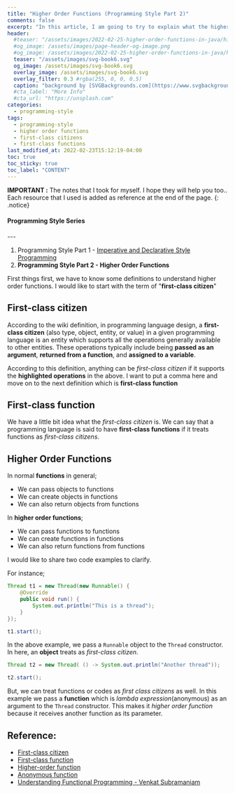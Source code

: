 ```yaml
---
title: "Higher Order Functions (Programming Style Part 2)"
comments: false
excerpt: "In this article, I am going to try to explain what the higher-order functions are, first-class citizen and first-class function"
header:
  #teaser: "/assets/images/2022-02-25-higher-order-functions-in-java/higher.png"
  #og_image: /assets/images/page-header-og-image.png
  #og_image: /assets/images/2022-02-25-higher-order-functions-in-java/higher.png
  teaser: "/assets/images/svg-book6.svg"
  og_image: /assets/images/svg-book6.svg
  overlay_image: /assets/images/svg-book6.svg
  overlay_filter: 0.3 #rgba(255, 0, 0, 0.5)
  caption: "background by [SVGBackgrounds.com](https://www.svgbackgrounds.com/)"
  #cta_label: "More Info"
  #cta_url: "https://unsplash.com"
categories:
  - programming-style
tags:
  - programming-style
  - higher order functions
  - first-class citizens
  - first-class functions
last_modified_at: 2022-02-23T15:12:19-04:00
toc: true
toc_sticky: true
toc_label: "CONTENT"
---
```




**IMPORTANT :** The notes that I took for myself. I hope they will help you too.. Each resource that I used is added as reference at the end of the page.
{: .notice}

<div class="notice--success" markdown="1">
<h4 class="no_toc"><i class="fas fa-lightbulb"></i> Programming Style Series</h4>
---

1. Programming Style Part 1 - [Imperative and Declarative Style Programming](/programming-style/imperative-declarative-programming-in-java/)
2. **Programming Style Part 2 - Higher Order Functions**

</div>

First things first, we have to know some definitions to understand higher order functions. I would like to start with the term of "**first-class citizen**"

## First-class citizen

According to the wiki definition, in programming language design, a **first-class citizen** (also type, object, entity, or value) in a given programming language is an entity which supports all the operations generally available to other entities. These operations typically include being **passed as an argument**, **returned from a function**, and **assigned to a variable**.

According to this definition, anything can be *first-class citizen* if it supports the **highlighted operations** in the above. I want to put a comma here and move on to the next definition which is **first-class function**

## First-class function

 We have a little bit idea what the *first-class citizen* is. We can say that a programming language is said to have **first-class functions** if it treats functions as *first-class citizens*.

## Higher Order Functions

In normal **functions** in general;

* We can pass objects to functions
* We can create objects in functions
* We can also return objects from functions

In **higher order functions**;

* We can pass functions to functions
* We can create functions in functions
* We can also return functions from functions

I would like to share two code examples to clarify.

For instance;

```java
Thread t1 = new Thread(new Runnable() {
    @Override
    public void run() {
        System.out.println("This is a thread");
    }
});

t1.start();
```

In the above example, we pass a `Runnable` object to the `Thread` constructor. In here, an **object** treats as *first-class citizen*.

```java
Thread t2 = new Thread( () -> System.out.println("Another thread"));

t2.start();
```

But, we can treat functions or codes as *first class citizens* as well. In this example we pass a **function** which is *lambda expression*(anonymous) as an argument to the `Thread` constructor. This makes it *higher order function* because it receives another function as its parameter.



## Reference:
* [First-class citizen](https://en.wikipedia.org/wiki/First-class_citizen)
* [First-class function](https://en.wikipedia.org/wiki/First-class_function)
* [Higher-order function](https://en.wikipedia.org/wiki/Higher-order_function)
* [Anonymous function](https://en.wikipedia.org/wiki/Anonymous_function)
* [Understanding Functional Programming - Venkat Subramaniam](https://learning.oreilly.com/live-events/understanding-functional-programming/0636920457435/0636920058831/)
